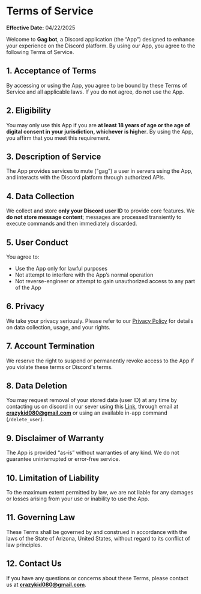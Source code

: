 # Terms of Service

**Effective Date:** 04/22/2025

Welcome to **Gag bot**, a Discord application (the “App”) designed to enhance your experience on the Discord platform. By using our App, you agree to the following Terms of Service.

## 1. Acceptance of Terms

By accessing or using the App, you agree to be bound by these Terms of Service and all applicable laws. If you do not agree, do not use the App.

## 2. Eligibility

You may only use this App if you are **at least 18 years of age or the age of digital consent in your jurisdiction, whichever is higher**. By using the App, you affirm that you meet this requirement.

## 3. Description of Service

The App provides services to mute ("gag") a user in servers using the App, and interacts with the Discord platform through authorized APIs. 

## 4. Data Collection

We collect and store **only your Discord user ID** to provide core features. We **do not store message content**; messages are processed transiently to execute commands and then immediately discarded.

## 5. User Conduct

You agree to:
- Use the App only for lawful purposes
- Not attempt to interfere with the App’s normal operation
- Not reverse-engineer or attempt to gain unauthorized access to any part of the App

## 6. Privacy

We take your privacy seriously. Please refer to our [Privacy Policy](https://github.com/crazykid080/gag-bot-public/blob/main/Privacy%20Policy.md) for details on data collection, usage, and your rights.

## 7. Account Termination

We reserve the right to suspend or permanently revoke access to the App if you violate these terms or Discord's terms.

## 8. Data Deletion

You may request removal of your stored data (user ID) at any time by contacting us on discord in our sever using this [Link](https://discord.gg/wMmbp5BGZb), through email at **crazykid080@gmail.com** or using an available in-app command (`/delete_user`).

## 9. Disclaimer of Warranty

The App is provided “as-is” without warranties of any kind. We do not guarantee uninterrupted or error-free service.

## 10. Limitation of Liability

To the maximum extent permitted by law, we are not liable for any damages or losses arising from your use or inability to use the App.

## 11. Governing Law

These Terms shall be governed by and construed in accordance with the laws of the State of Arizona, United States, without regard to its conflict of law principles.

## 12. Contact Us

If you have any questions or concerns about these Terms, please contact us at **crazykid080@gmail.com**.
